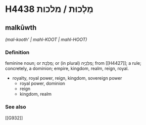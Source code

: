 # H4438 מַלְכוּת / מלכות

## malkûwth

_(mal-kooth' | mahl-KOOT | mahl-HOOT)_

### Definition

feminine noun; or מַלְכֻת; or (in plural) מַלְכֻיָּה; from [[H4427]]; a rule; concretely, a dominion; empire, kingdom, realm, reign, royal.

- royalty, royal power, reign, kingdom, sovereign power
    - royal power, dominion
    - reign
    - kingdom, realm
### See also

[[G932]]

